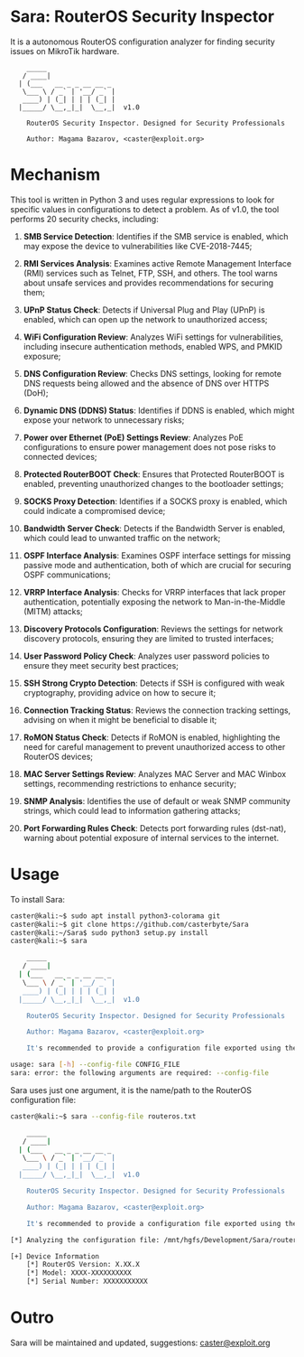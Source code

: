 # Sara: RouterOS Security Inspector

It is a autonomous RouterOS configuration analyzer for finding security issues on MikroTik hardware.

```
    _____                 
   / ____|                
  | (___   __ _ _ __ __ _ 
   \___ \ / _` | '__/ _` |
   ____) | (_| | | | (_| |
  |_____/ \__,_|_|  \__,_|  v1.0

    RouterOS Security Inspector. Designed for Security Professionals

    Author: Magama Bazarov, <caster@exploit.org>
```

# Mechanism

This tool is written in Python 3 and uses regular expressions to look for specific values in configurations to detect a problem. As of v1.0, the tool performs 20 security checks, including:

1. **SMB Service Detection**: Identifies if the SMB service is enabled, which may expose the device to vulnerabilities like CVE-2018-7445;

2. **RMI Services Analysis**: Examines active Remote Management Interface (RMI) services such as Telnet, FTP, SSH, and others. The tool warns about unsafe services and provides recommendations for securing them;

3. **UPnP Status Check**: Detects if Universal Plug and Play (UPnP) is enabled, which can open up the network to unauthorized access;
4. **WiFi Configuration Review**: Analyzes WiFi settings for vulnerabilities, including insecure authentication methods, enabled WPS, and PMKID exposure;
5. **DNS Configuration Review**: Checks DNS settings, looking for remote DNS requests being allowed and the absence of DNS over HTTPS (DoH);
6. **Dynamic DNS (DDNS) Status**: Identifies if DDNS is enabled, which might expose your network to unnecessary risks;
7. **Power over Ethernet (PoE) Settings Review**: Analyzes PoE configurations to ensure power management does not pose risks to connected devices;
8. **Protected RouterBOOT Check**: Ensures that Protected RouterBOOT is enabled, preventing unauthorized changes to the bootloader settings;
9. **SOCKS Proxy Detection**: Identifies if a SOCKS proxy is enabled, which could indicate a compromised device;
10. **Bandwidth Server Check**: Detects if the Bandwidth Server is enabled, which could lead to unwanted traffic on the network;
11. **OSPF Interface Analysis**: Examines OSPF interface settings for missing passive mode and authentication, both of which are crucial for securing OSPF communications;
12. **VRRP Interface Analysis**: Checks for VRRP interfaces that lack proper authentication, potentially exposing the network to Man-in-the-Middle (MITM) attacks;
13. **Discovery Protocols Configuration**: Reviews the settings for network discovery protocols, ensuring they are limited to trusted interfaces;
14. **User Password Policy Check**: Analyzes user password policies to ensure they meet security best practices;
15. **SSH Strong Crypto Detection**: Detects if SSH is configured with weak cryptography, providing advice on how to secure it;
16. **Connection Tracking Status**: Reviews the connection tracking settings, advising on when it might be beneficial to disable it;
17. **RoMON Status Check**: Detects if RoMON is enabled, highlighting the need for careful management to prevent unauthorized access to other RouterOS devices;
18. **MAC Server Settings Review**: Analyzes MAC Server and MAC Winbox settings, recommending restrictions to enhance security;
19. **SNMP Analysis**: Identifies the use of default or weak SNMP community strings, which could lead to information gathering attacks;
20. **Port Forwarding Rules Check**: Detects port forwarding rules (dst-nat), warning about potential exposure of internal services to the internet.

# Usage

To install Sara:

```bash
caster@kali:~$ sudo apt install python3-colorama git
caster@kali:~$ git clone https://github.com/casterbyte/Sara
caster@kali:~/Sara$ sudo python3 setup.py install
caster@kali:~$ sara                                            

    _____                 
   / ____|                
  | (___   __ _ _ __ __ _ 
   \___ \ / _` | '__/ _` |
   ____) | (_| | | | (_| |
  |_____/ \__,_|_|  \__,_|  v1.0

    RouterOS Security Inspector. Designed for Security Professionals

    Author: Magama Bazarov, <caster@exploit.org>

    It's recommended to provide a configuration file exported using the 'export verbose' command

usage: sara [-h] --config-file CONFIG_FILE
sara: error: the following arguments are required: --config-file
```

Sara uses just one argument, it is the name/path to the RouterOS configuration file:

```bash
caster@kali:~$ sara --config-file routeros.txt

    _____                 
   / ____|                
  | (___   __ _ _ __ __ _ 
   \___ \ / _` | '__/ _` |
   ____) | (_| | | | (_| |
  |_____/ \__,_|_|  \__,_|  v1.0

    RouterOS Security Inspector. Designed for Security Professionals

    Author: Magama Bazarov, <caster@exploit.org>

    It's recommended to provide a configuration file exported using the 'export verbose' command

[*] Analyzing the configuration file: /mnt/hgfs/Development/Sara/routeros.txt (36.38 KB)

[+] Device Information
    [*] RouterOS Version: X.XX.X
    [*] Model: XXXX-XXXXXXXXXX
    [*] Serial Number: XXXXXXXXXXX
```

# Outro

Sara will be maintained and updated, suggestions: caster@exploit.org



